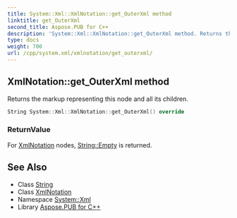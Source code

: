```yaml
---
title: System::Xml::XmlNotation::get_OuterXml method
linktitle: get_OuterXml
second_title: Aspose.PUB for C++
description: 'System::Xml::XmlNotation::get_OuterXml method. Returns the markup representing this node and all its children in C++.'
type: docs
weight: 700
url: /cpp/system.xml/xmlnotation/get_outerxml/
---
```

## XmlNotation::get_OuterXml method


Returns the markup representing this node and all its children.

```cpp
String System::Xml::XmlNotation::get_OuterXml() override
```


### ReturnValue

For [XmlNotation](../) nodes, [String::Empty](../../../system/string/empty/) is returned.

## See Also

* Class [String](../../../system/string/)
* Class [XmlNotation](../)
* Namespace [System::Xml](../../)
* Library [Aspose.PUB for C++](../../../)
